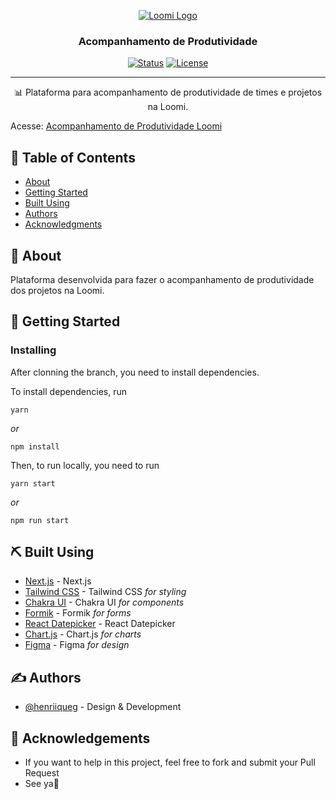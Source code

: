 <p align="center">
  <a href="" rel="noopener">
 <img src="https://avatars.githubusercontent.com/u/68288528?s=200&v=4" alt="Loomi Logo"></a>
</p>

<h3 align="center">Acompanhamento de Produtividade</h3>

<div align="center">

  [![Status](https://img.shields.io/badge/status-active-success.svg)]()
  [![License](https://img.shields.io/badge/license-MIT-blue.svg)](/LICENSE)

</div>

---

<p align="center"> 📊 Plataforma para acompanhamento de produtividade de times e projetos na Loomi.
    <br>
</p>

<p>Acesse: <a href="https://acompanhamento-de-produtividade.vercel.app/" target="_blank">Acompanhamento de Produtividade Loomi</a></p>

## 📝 Table of Contents
- [About](#about)
- [Getting Started](#getting_started)
- [Built Using](#built_using)
- [Authors](#authors)
- [Acknowledgments](#acknowledgement)

## 🧐 About <a name = "about"></a>
Plataforma desenvolvida para fazer o acompanhamento de produtividade dos projetos na Loomi.

## 🏁 Getting Started <a name = "getting_started"></a>

### Installing
After clonning the branch, you need to install dependencies.

To install dependencies, run

```
yarn
```

_or_

```
npm install
```

Then, to run locally, you need to run

```
yarn start
```

_or_

```
npm run start
```

## ⛏️ Built Using <a name = "built_using"></a>

- [Next.js](nextjs.org/) - Next.js
- [Tailwind CSS](tailwindcss.com/) - Tailwind CSS _for styling_
- [Chakra UI](https://chakra-ui.com/) - Chakra UI _for components_
- [Formik](formik.org/) - Formik _for forms_
- [React Datepicker](reactdatepicker.com/) - React Datepicker
- [Chart.js](https://www.chartjs.org) - Chart.js _for charts_
- [Figma](figma.com/) - Figma _for design_

## ✍️ Authors <a name = "authors"></a>
- [@henriiqueg](https://github.com/henriiqueg) - Design & Development

## 🎉 Acknowledgements <a name = "acknowledgement"></a>
- If you want to help in this project, feel free to fork and submit your Pull Request
- See ya👋
